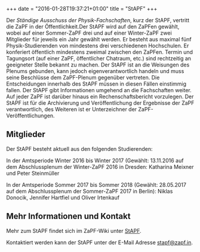 +++
date = "2016-01-28T19:37:21+01:00"
title = "StAPF"
+++

Der *Ständige Ausschuss der Physik-Fachschaften*, kurz der StAPF, vertritt die ZaPF in der Öffentlichkeit.Der StAPF wird auf den ZaPFen gewählt, wobei auf einer Sommer-ZaPF drei und auf einer Winter-ZaPF zwei Mitglieder für jeweils ein Jahr gewählt werden. Er besteht aus maximal fünf Physik-Studierenden von mindestens drei verschiedenen Hochschulen. Er konferiert öffentlich mindestens zweimal zwischen den ZaPFen. Termin und Tagungsort (auf einer ZaPF, öffentlicher Chatraum, etc.) sind rechtzeitig an geeigneter Stelle bekannt zu machen. Der StAPF ist an die Weisungen des Plenums gebunden, kann jedoch eigenverantwortlich handeln und muss seine Beschlüsse dem ZaPF-Plenum gegenüber vertreten. Die Entscheidungen innerhalb des StAPF müssen in diesen Fällen einstimmig fallen. Der StAPF gibt Informationen umgehend an die Fachschaften weiter. Auf jeder ZaPF ist darüber hinaus ein Rechenschaftsbericht vorzulegen. Der StAPF ist für die Archivierung und Veröffentlichung der Ergebnisse der ZaPF verantwortlich, des Weiteren ist er Unterzeichner der ZaPF-Veröffentlichungen.

## Mitglieder

Der StAPF besteht aktuell aus den folgenden Studierenden:

In der Amtsperiode Winter 2016 bis Winter 2017 (Gewählt: 13.11.2016 auf dem Abschlussplenum der Winter-ZaPF 2016 in Dresden: Katharina Meixner und Peter Steinmüller

In der Amtsperiode Sommer 2017 bis Sommer 2018 (Gewählt: 28.05.2017 auf dem Abschlussplenum der Sommer-ZaPF 2017 in Berlin): Niklas Donocik, Jennifer Hartfiel und Oliver Irtenkauf

## Mehr Informationen und Kontakt

Mehr zum StAPF findet sich im ZaPF-Wiki unter [StAPF](http://zapf.wiki/StAPF).

Kontaktiert werden kann der StAPF unter der E-Mail Adresse [stapf@zapf.in](mailto:stapf@zapf.in).
